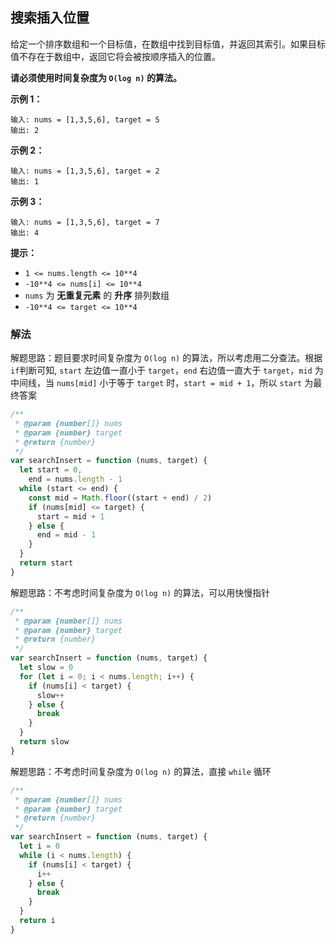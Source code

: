 ## 搜索插入位置

给定一个排序数组和一个目标值，在数组中找到目标值，并返回其索引。如果目标值不存在于数组中，返回它将会被按顺序插入的位置。

**请必须使用时间复杂度为 `O(log n)` 的算法。**

**示例 1：**

```
输入: nums = [1,3,5,6], target = 5
输出: 2
```

**示例 2：**

```
输入: nums = [1,3,5,6], target = 2
输出: 1
```

**示例 3：**

```
输入: nums = [1,3,5,6], target = 7
输出: 4
```

**提示：**

- `1 <= nums.length <= 10**4`
- `-10**4 <= nums[i] <= 10**4`
- `nums` 为 **无重复元素** 的 **升序** 排列数组
- `-10**4 <= target <= 10**4`

### 解法

解题思路：题目要求时间复杂度为 `O(log n)` 的算法，所以考虑用二分查法。根据`if`判断可知, `start` 左边值一直小于 `target`，`end` 右边值一直大于 `target`，`mid` 为中间线，当 `nums[mid]` 小于等于 `target` 时，`start = mid + 1`，所以 `start` 为最终答案

```js
/**
 * @param {number[]} nums
 * @param {number} target
 * @return {number}
 */
var searchInsert = function (nums, target) {
  let start = 0,
    end = nums.length - 1
  while (start <= end) {
    const mid = Math.floor((start + end) / 2)
    if (nums[mid] <= target) {
      start = mid + 1
    } else {
      end = mid - 1
    }
  }
  return start
}
```

解题思路：不考虑时间复杂度为 `O(log n)` 的算法，可以用快慢指针

```js
/**
 * @param {number[]} nums
 * @param {number} target
 * @return {number}
 */
var searchInsert = function (nums, target) {
  let slow = 0
  for (let i = 0; i < nums.length; i++) {
    if (nums[i] < target) {
      slow++
    } else {
      break
    }
  }
  return slow
}
```

解题思路：不考虑时间复杂度为 `O(log n)` 的算法，直接 `while` 循环

```js
/**
 * @param {number[]} nums
 * @param {number} target
 * @return {number}
 */
var searchInsert = function (nums, target) {
  let i = 0
  while (i < nums.length) {
    if (nums[i] < target) {
      i++
    } else {
      break
    }
  }
  return i
}
```
